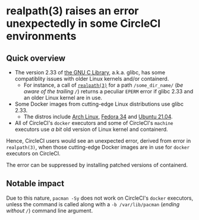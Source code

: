 # realpath(3) raises an error unexpectedly in some CircleCI environments

## Quick overview

- The version 2.33 of [the GNU C Library](https://www.gnu.org/software/libc/), a.k.a. glibc, has some compatiblity issues with older Linux kernels and/or containerd.
  - For instance, a call of [`realpath(3)`](https://www.man7.org/linux/man-pages/man3/realpath.3.html) for a path `/some_dir_name/` (_be aware of the trailing `/`_) returns a peculiar `EPERM` error if glibc 2.33 and an older Linux kernel are in use.
- Some Docker images from cutting-edge Linux distributions use glibc 2.33.
  - The distros include [Arch Linux](https://archlinux.org/packages/core/x86_64/glibc/), [Fedora 34](https://src.fedoraproject.org/rpms/glibc) and [Ubuntu 21.04](https://packages.ubuntu.com/hirsute/libc6).
- All of CircleCI's `docker` executors and some of CircleCI's `machine` executors use _a bit_ old version of Linux kernel and containerd.

Hence, CircleCI users would see an unexpected error, derived from error in `realpath(3)`, when those cutting-edge Docker images are in use for `docker` executors on CircleCI.

The error can be suppressed by installing patched versions of containerd.

## Notable impact

Due to this nature, `pacman -Sy` does not work on CircleCI's `docker` executors, unless the command is called along with a `-b /var/lib/pacman` (_ending without `/`_) command line argument.
